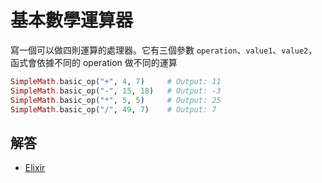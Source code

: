 # 基本數學運算器

寫一個可以做四則運算的處理器。它有三個參數 `operation`、`value1`、`value2`，函式會依據不同的 operation 做不同的運算

```elixir
SimpleMath.basic_op("+", 4, 7)     # Output: 11
SimpleMath.basic_op("-", 15, 18)   # Output: -3
SimpleMath.basic_op("*", 5, 5)     # Output: 25
SimpleMath.basic_op("/", 49, 7)    # Output: 7
```

## 解答

* [Elixir](/src/php/basic_mathematical_operations.php)
